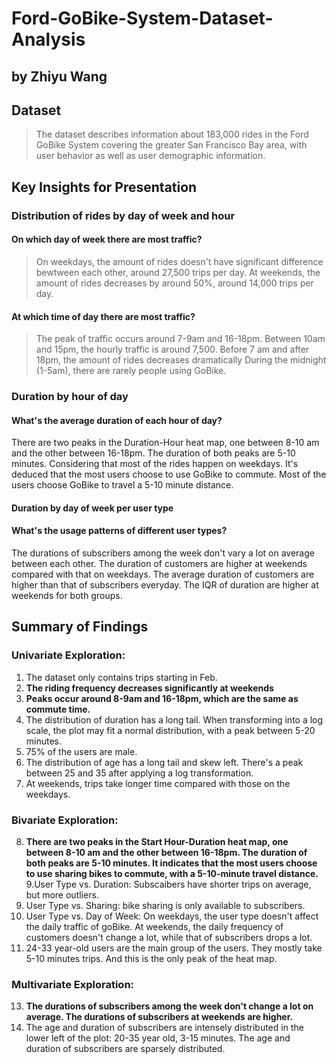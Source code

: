 # Ford-GoBike-System-Dataset-Analysis
## by Zhiyu Wang


## Dataset

> The dataset describes information about 183,000 rides in the Ford GoBike System covering the greater San Francisco Bay area, with user behavior as well as user demographic information.

## Key Insights for Presentation

### Distribution of rides by day of week and hour

#### On which day of week there are most traffic?
> On weekdays, the amount of rides doesn't have significant difference bewtween each other, around 27,500 trips per day.
> At weekends, the amount of rides decreases by around 50%, around 14,000 trips per day.

#### At which time of day there are most traffic?
> The peak of traffic occurs around 7-9am and 16-18pm.
> Between 10am and 15pm, the hourly traffic is around 7,500.
> Before 7 am and after 18pm, the amount of rides decreases dramatically
> During the midnight (1-5am), there are rarely people using GoBike.

### Duration by hour of day

#### What's the average duration of each hour of day?
There are two peaks in the Duration-Hour heat map, one between 8-10 am and the other between 16-18pm.
The duration of both peaks are 5-10 minutes.
Considering that most of the rides happen on weekdays. It's deduced that the most users choose to use GoBike to commute.
Most of the users choose GoBike to travel a 5-10 minute distance.

#### Duration by day of week per user type

#### What's the usage patterns of different user types?
The durations of subscribers among the week don't vary a lot on average between each other.
The duration of customers are higher at weekends compared with that on weekdays.
The average duration of customers are higher than that of subscribers everyday.
The IQR of duration are higher at weekends for both groups.

## Summary of Findings

### Univariate Exploration:
1. The dataset only contains trips starting in Feb.
2. **The riding frequency decreases significantly at weekends**
3. **Peaks occur around 8-9am and 16-18pm, which are the same as commute time.**
4. The distribution of duration has a long tail. When transforming into a log scale, the plot may fit a normal distribution, with a peak between 5-20 minutes.
5. 75% of the users are male.
6. The distribution of age has a long tail and skew left. There's a peak between 25 and 35 after applying a log transformation.
7. At weekends, trips take longer time compared with those on the weekdays.
### Bivariate Exploration:
8. **There are two peaks in the Start Hour-Duration heat map, one between 8-10 am and the other between 16-18pm. The duration of both peaks are 5-10 minutes. It indicates that the most users choose to use sharing bikes to commute, with a 5-10-minute travel distance.**
9.User Type vs. Duration: Subscaibers have shorter trips on average, but more outliers.
10. User Type vs. Sharing: bike sharing is only available to subscribers.
11. User Type vs. Day of Week: On weekdays, the user type doesn't affect the daily traffic of goBike. At weekends, the daily frequency of customers doesn't change a lot, while that of subscribers drops a lot.
12. 24-33 year-old users are the main group of the users. They mostly take 5-10 minutes trips. And this is the only peak of the heat map.
### Multivariate Exploration:
13. **The durations of subscribers among the week don't change a lot on average. The durations of subscribers at weekends are higher.**
14. The age and duration of subscribers are intensely distributed in the lower left of the plot: 20-35 year old, 3-15 minutes. The age and duration of subscribers are sparsely distributed.

